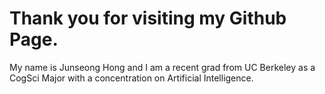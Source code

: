 # Thank you for visiting my Github Page.
My name is Junseong Hong and I am a recent grad from UC Berkeley as a CogSci Major with a concentration on Artificial Intelligence.